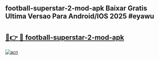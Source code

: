 ## football-superstar-2-mod-apk Baixar Gratis Ultima Versao Para Android/IOS 2025 #eyawu

# <h2><a href="https://ainizakaria.my?title=football-superstar-2-mod-apk&ref=20M">🔗👉 🔴 football-superstar-2-mod-apk</a></h2>

[![acn](https://github.com/user-attachments/assets/0f9c940e-d8b0-45ae-aac7-cd30a18b3e1c)](https://ainizakaria.my?title=football-superstar-2-mod-apk&ref=20M)

